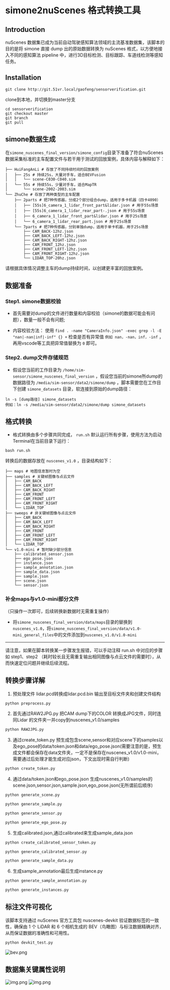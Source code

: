 # simone2nuScenes 格式转换工具

## Introduction
nuScenes 数据集已成为当前自动驾驶感知算法领域的主流基准数据集，该脚本的目的是将 simone 直接 dump 出的原始数据转换为 nuScenes 格式，以方便地接入不同的感知算法 pipeline 中，进行3D目标检测、目标跟踪、车道线检测等感知任务。

## Installation
```shell
git clone http://git.51vr.local/gaofeng/sensorverification.git
```

clone到本地，并切换到master分支
```shell
cd sensorverification
git checkout master
git branch 
git pull
```

## simone数据生成
在`simone_nuscenes_final_version/simone_config`目录下准备了符合nuScenes数据采集标准的主车配置文件与若干用于测试的回放案例，具体内容与解释如下：
```shell
├── HuiFangAnLi # 存放了不同持续时间的回放案例
│   ├── 25s # 持续25s，大量对手车，适合BEVFusion
│   │   └── scene-C030-C040.sim
│   └── 55s # 持续55s，少量对手车，适合MapTR
│       └── scene-2002-2003.sim
└── ZhuChe # 存放了两种类型的主车配置
    ├── 2parts # 把7种传感器，分成2个部分组合dump，适用于多卡机器（四卡4090）
    │   ├── [55s]6_camera_1_lidar_front_part&lidar.json # 用于55s场景
    │   ├── [55s]6_camera_1_lidar_rear_part-.json # 用于55s场景
    │   ├── 6_camera_1_lidar_front_part&lidar.json # 用于25s场景
    │   └── 6_camera_1_lidar_rear_part.json # 用于25s场景
    └── 7parts # 把7种传感器，分别单独dump，适用于单卡机器，用于25s场景
        ├── CAM_BACK-12hz.json
        ├── CAM_BACK_LEFT-12hz.json
        ├── CAM_BACK_RIGHT-12hz.json
        ├── CAM_FRONT_12hz.json
        ├── CAM_FRONT_LEFT-12hz.json
        ├── CAM_FRONT_RIGHT-12hz.json
        └── LIDAR_TOP-20hz.json
```
请根据具体情况调整主车的dump持续时间，以创建更丰富的回放案例。

## 数据准备
### Step1. simone数据校验
- 首先需要对dump的文件进行数量和内容校验（simone的数据可能会有问题），数量一般不会有问题;

- 内容校验方法： 使用 `find . -name "CameraInfo.json" -exec grep -l -E "nan|-nan|inf|-inf" {} +` 检查是否有异常值 `例如 nan，-nan，inf，-inf` ，再用vscode等工具把异常值替换为 `0` 即可。

### Step2. dump文件存储规范
- 假设您当前的工作目录为 `/home/sim-sensor/simone_nuscenes_final_version` ，假设您当前的simone所dump的数据路径为 `/media/sim-sensor/data2/simone/dump` ，脚本需要您在工作目下创建 `simone_datasets` 目录，软连接到原始的dump路径：
```shell
ln -s [dump路径] simone_datasets
例如：ln -s /media/sim-sensor/data2/simone/dump simone_datasets
```

## 格式转换
- 格式转换由多个步骤共同完成， `run.sh` 默认运行所有步骤，使用方法为启动Terminal在当前目录下运行：

```shell
bash run.sh
```


转换后的数据存放在 `nuscenes_v1.0` ，目录结构如下：
```shell
├── maps # 地图信息暂时为空
├── samples # 关键帧图像与点云文件
│   ├── CAM_BACK
│   ├── CAM_BACK_LEFT
│   ├── CAM_BACK_RIGHT
│   ├── CAM_FRONT
│   ├── CAM_FRONT_LEFT
│   ├── CAM_FRONT_RIGHT
│   └── LIDAR_TOP
├── sweeps # 非关键帧图像与点云文件
│   ├── CAM_BACK
│   ├── CAM_BACK_LEFT
│   ├── CAM_BACK_RIGHT
│   ├── CAM_FRONT
│   ├── CAM_FRONT_LEFT
│   ├── CAM_FRONT_RIGHT
│   └── LIDAR_TOP
└── v1.0-mini # 暂时缺少部分信息
    ├── calibrated_sensor.json
    ├── ego_pose.json
    ├── instance.json
    ├── sample_annotation.json
    ├── sample_data.json
    ├── sample.json
    ├── scene.json
    └── sensor.json
```
### 补全maps与v1.0-mini部分文件
（只操作一次即可，后续转换新数据时无需重复操作）
- 将`simone_nuscenes_final_version/data/maps`目录的替换到`nuscenes_v1.0`，将`simone_nuscenes_final_version/data/v1.0-mini_general_files`中的文件添加到`nuscenes_v1.0/v1.0-mini`

---

请注意，如果在脚本转换某一步骤发生报错，可以手动注释 run.sh 中对应的步骤如 step1、step2 （耗时较长且无需重复输出相同图像与点云文件的需要时），从而快速定位问题并继续后续流程。

## 转换步骤详解

1. 预处理文件 lidar.pcd转换成lidar.pcd.bin 输出至目标文件夹和创建文件结构
```python
python preprocess.py
```
2. 首先通过RAW2JPG.py 把CAM dump下的COLOR 转换成JPG文件，同时连同Lidar 的文件夹一并copy到nuscenes_v1.0/samples
```python
python RAW2JPG.py
```
3. 通过create_token.py 预生成包含scene,sensor和对应scene下的samples以及ego_pose的data/token.json和data/ego_pose.json(需要注意的是，预生成文件都会保存在data文件夹，一定不是保存在nuscenes_v1.0/v1.0-mini，需要通过后处理才能生成对应json，下文出现时需自行判断)
```python
python create_token.py
```
4. 通过data/token.json和ego_pose.json 生成nuscenes_v1.0/samples的scene.json,sensor.json,sample.json,ego_pose.json(无所谓前后顺序)
```python
python generate_scene.py
```
```python
python generate_sample.py
```
```python
python generate_sensor.py
```
```python
python generate_ego_pose.py
```
5. 生成calibrated.json,通过calibrated来生成sample_data.json
```python
python create_calibrated_sensor_token.py
```
```python
python generate_calibrated_sensor.py
```
```python
python generate_sample_data.py
```
6. 生成sample_annotation最后生成instance.py
```python
python generate_sample_annotation.py
```
```python
python generate_instances.py
```

## 标注文件可视化
该脚本支持通过 nuScenes 官方工具包 nuscenes-devkit 验证数据标签的一致性，确保由 1 个 LiDAR 和 6 个相机生成的 BEV（鸟瞰图）与标注数据精确对齐，从而保证数据的准确性和可用性。
````python
python devkit_test.py
````
![bev.png](assets/bev_example.png)

## 数据集关键属性说明
![img.png](assets/img0.png)
![img.png](assets/img1.png)